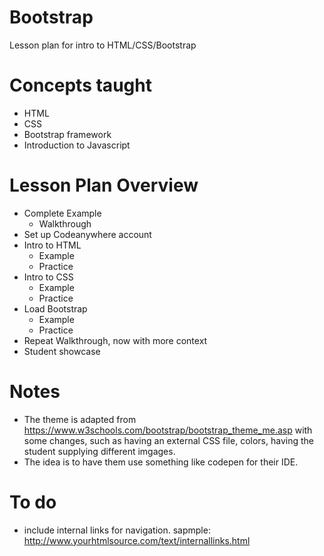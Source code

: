 # Bootstrap
Lesson plan for intro to HTML/CSS/Bootstrap
# Concepts taught
* HTML
* CSS
* Bootstrap framework
* Introduction to Javascript
# Lesson Plan Overview
* Complete Example
  * Walkthrough
* Set up Codeanywhere account
* Intro to HTML
  * Example
  * Practice
* Intro to CSS
  * Example
  * Practice
* Load Bootstrap
  * Example
  * Practice
* Repeat Walkthrough, now with more context
* Student showcase

# Notes
* The theme is adapted from https://www.w3schools.com/bootstrap/bootstrap_theme_me.asp with some changes, such as having an external CSS file, colors, having the student supplying different imgages.
* The idea is to have them use something like codepen for their IDE.

# To do
* include internal links for navigation. sapmple: http://www.yourhtmlsource.com/text/internallinks.html
